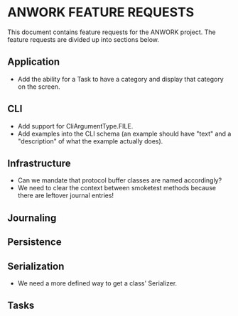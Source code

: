 # ANWORK FEATURE REQUESTS

This document contains feature requests for the ANWORK project. The feature requests are divided up
into sections below.

## Application
- Add the ability for a Task to have a category and display that category on the screen.

## CLI
- Add support for CliArgumentType.FILE.
- Add examples into the CLI schema (an example should have "text" and a "description" of what the
  example actually does).

## Infrastructure
- Can we mandate that protocol buffer classes are named accordingly?
- We need to clear the context between smoketest methods because there are leftover journal entries!

## Journaling

## Persistence

## Serialization
- We need a more defined way to get a class' Serializer.

## Tasks